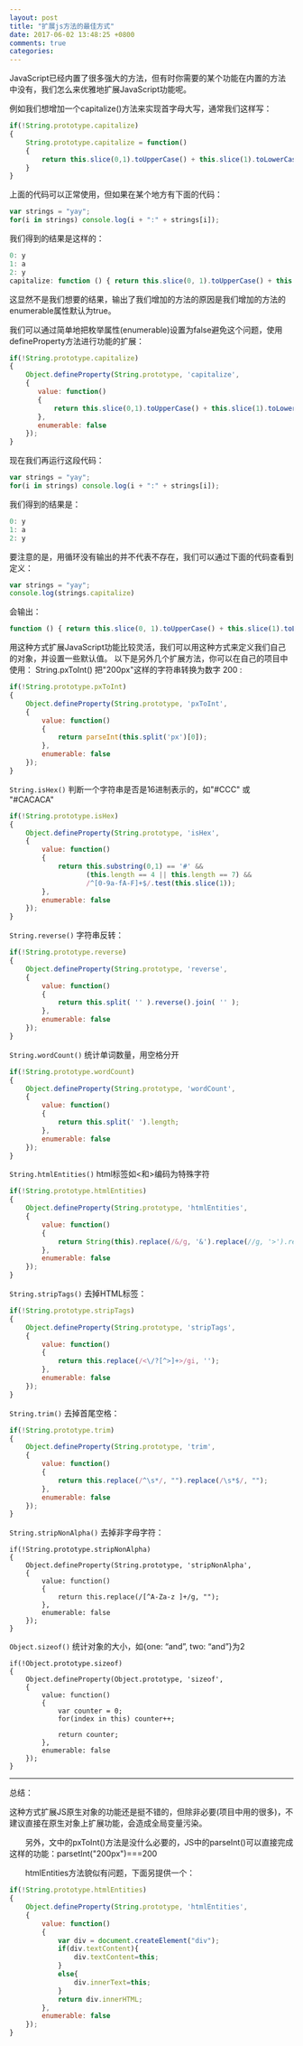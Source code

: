 ```yaml
---
layout: post
title: "扩展js方法的最佳方式"
date: 2017-06-02 13:48:25 +0800
comments: true
categories:
---
```

  JavaScript已经内置了很多强大的方法，但有时你需要的某个功能在内置的方法中没有，我们怎么来优雅地扩展JavaScript功能呢。

  例如我们想增加一个capitalize()方法来实现首字母大写，通常我们这样写：
```js
if(!String.prototype.capitalize)
{
    String.prototype.capitalize = function()
    {
        return this.slice(0,1).toUpperCase() + this.slice(1).toLowerCase();
    }
}
```

  上面的代码可以正常使用，但如果在某个地方有下面的代码：
```js
var strings = "yay";
for(i in strings) console.log(i + ":" + strings[i]);
```
  我们得到的结果是这样的：
```js
0: y
1: a
2: y
capitalize: function () { return this.slice(0, 1).toUpperCase() + this.slice(1).toLowerCase(); }
```
  这显然不是我们想要的结果，输出了我们增加的方法的原因是我们增加的方法的enumerable属性默认为true。

  我们可以通过简单地把枚举属性(enumerable)设置为false避免这个问题，使用defineProperty方法进行功能的扩展：
```js
if(!String.prototype.capitalize)
{
    Object.defineProperty(String.prototype, 'capitalize',
    {
       value: function()
       {
           return this.slice(0,1).toUpperCase() + this.slice(1).toLowerCase();
       },
       enumerable: false
    });
}
```
  现在我们再运行这段代码：
```js
var strings = "yay";
for(i in strings) console.log(i + ":" + strings[i]);
```
  我们得到的结果是：
```js
0: y
1: a
2: y
```
  要注意的是，用循环没有输出的并不代表不存在，我们可以通过下面的代码查看到定义：
```js
var strings = "yay";
console.log(strings.capitalize)
```
  会输出：
```js
function () { return this.slice(0, 1).toUpperCase() + this.slice(1).toLowerCase(); }
```

  用这种方式扩展JavaScript功能比较灵活，我们可以用这种方式来定义我们自己的对象，并设置一些默认值。
  以下是另外几个扩展方法，你可以在自己的项目中使用：
  String.pxToInt()
  把"200px"这样的字符串转换为数字 200 :
```js
if(!String.prototype.pxToInt)
{
    Object.defineProperty(String.prototype, 'pxToInt',
    {
        value: function()
        {
            return parseInt(this.split('px')[0]);
        },
        enumerable: false
    });
}
```
  `String.isHex()` 判断一个字符串是否是16进制表示的，如"#CCC" 或 "#CACACA"
```js
if(!String.prototype.isHex)
{
    Object.defineProperty(String.prototype, 'isHex',
    {
        value: function()
        {
            return this.substring(0,1) == '#' &&
                   (this.length == 4 || this.length == 7) &&
                   /^[0-9a-fA-F]+$/.test(this.slice(1));
        },
        enumerable: false
    });
}
```
  `String.reverse()` 字符串反转：
```js
if(!String.prototype.reverse)
{
    Object.defineProperty(String.prototype, 'reverse',
    {
        value: function()
        {
            return this.split( '' ).reverse().join( '' );
        },
        enumerable: false
    });
}
```
  `String.wordCount()` 统计单词数量，用空格分开
```js
if(!String.prototype.wordCount)
{
    Object.defineProperty(String.prototype, 'wordCount',
    {
        value: function()
        {
            return this.split(' ').length;
        },
        enumerable: false
    });
}
```
  `String.htmlEntities()` html标签如<和>编码为特殊字符
```js
if(!String.prototype.htmlEntities)
{
    Object.defineProperty(String.prototype, 'htmlEntities',
    {
        value: function()
        {
            return String(this).replace(/&/g, '&').replace(//g, '>').replace(/"/g, '"');
        },
        enumerable: false
    });
}
```
  `String.stripTags()` 去掉HTML标签：
```js
if(!String.prototype.stripTags)
{
    Object.defineProperty(String.prototype, 'stripTags',
    {
        value: function()
        {
            return this.replace(/<\/?[^>]+>/gi, '');
        },
        enumerable: false
    });
}
```
`String.trim()` 去掉首尾空格：
```js
if(!String.prototype.trim)
{
    Object.defineProperty(String.prototype, 'trim',
    {
        value: function()
        {
            return this.replace(/^\s*/, "").replace(/\s*$/, "");
        },
        enumerable: false
    });
}
```
`String.stripNonAlpha()` 去掉非字母字符：
```JS
if(!String.prototype.stripNonAlpha)
{
    Object.defineProperty(String.prototype, 'stripNonAlpha',
    {
        value: function()
        {
            return this.replace(/[^A-Za-z ]+/g, "");
        },
        enumerable: false
    });
}
```
`Object.sizeof()` 统计对象的大小，如{one: “and”, two: “and”}为2
```JS
if(!Object.prototype.sizeof)
{
    Object.defineProperty(Object.prototype, 'sizeof',
    {
        value: function()
        {
            var counter = 0;
            for(index in this) counter++;

            return counter;
        },
        enumerable: false
    });
}
```
---
总结：

这种方式扩展JS原生对象的功能还是挺不错的，但除非必要(项目中用的很多)，不建议直接在原生对象上扩展功能，会造成全局变量污染。

　　另外，文中的pxToInt()方法是没什么必要的，JS中的parseInt()可以直接完成这样的功能：parsetInt("200px")===200

　　htmlEntities方法貌似有问题，下面另提供一个：
```js
if(!String.prototype.htmlEntities)
{
    Object.defineProperty(String.prototype, 'htmlEntities',
    {
        value: function()
        {
            var div = document.createElement("div");
            if(div.textContent){
                div.textContent=this;
            }
            else{
                div.innerText=this;
            }
            return div.innerHTML;
        },
        enumerable: false
    });
}
```
